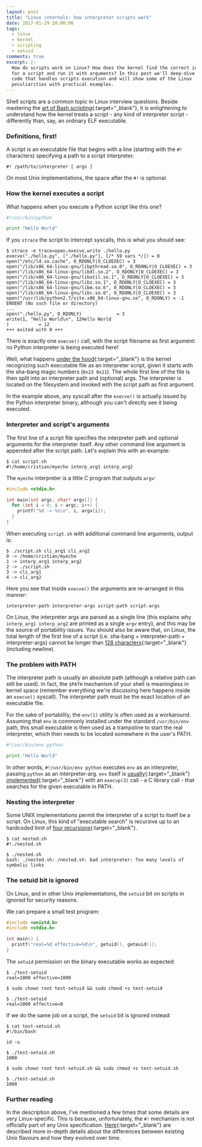 ```yaml
---
layout: post
title: "Linux internals: how interpreter scripts work"
date: 2017-01-29 20:00:00
tags:
  - linux
  - kernel
  - scripting
  - setuid
comments: true
excerpt: |-
  How do scripts work on Linux? How does the kernel find the correct interpreter
  for a script and run it with arguments? In this post we'll deep-dive into kernel
  code that handles scripts execution and will show some of the Linux
  peculiarities with practical examples.
---
```


Shell scripts are a common topic in Linux interview questions. Beside mastering
the [art of Bash scripting](http://tldp.org/LDP/abs/html/){:target="_blank"}, it
is enlightening to understand how the kernel treats a script - any kind of
interpreter script - differently than, say, an ordinary ELF executable.

### Definitions, first!

A script is an executable file that begins with a line (starting with the `#!`
characters) specifying a path to a script interpreter.

`#! /path/to/interpreter [ args ]`

On most Unix implementations, the space after the `#!` is optional.

### How the kernel executes a script

What happens when you execute a Python script like this one?

```python
#!/usr/bin/python

print "Hello World"
```

If you `strace` the script to intercept syscalls, this is what you should see:

```
$ strace -e trace=open,execve,write ./hello.py
execve("./hello.py", ["./hello.py"], [/* 59 vars */]) = 0
open("/etc/ld.so.cache", O_RDONLY|O_CLOEXEC) = 3
open("/lib/x86_64-linux-gnu/libpthread.so.0", O_RDONLY|O_CLOEXEC) = 3
open("/lib/x86_64-linux-gnu/libdl.so.2", O_RDONLY|O_CLOEXEC) = 3
open("/lib/x86_64-linux-gnu/libutil.so.1", O_RDONLY|O_CLOEXEC) = 3
open("/lib/x86_64-linux-gnu/libz.so.1", O_RDONLY|O_CLOEXEC) = 3
open("/lib/x86_64-linux-gnu/libm.so.6", O_RDONLY|O_CLOEXEC) = 3
open("/lib/x86_64-linux-gnu/libc.so.6", O_RDONLY|O_CLOEXEC) = 3
open("/usr/lib/python2.7/site.x86_64-linux-gnu.so", O_RDONLY) = -1 ENOENT (No such file or directory)
...
open("./hello.py", O_RDONLY)             = 3
write(1, "Hello World\n", 12Hello World
)           = 12
+++ exited with 0 +++
```

There is exactly one `execve()` call, with the script filename as first
argument: no Python interpreter is being executed here!

Well, what happens [under the
hood](http://lxr.free-electrons.com/source/fs/binfmt_script.c){:target="_blank"}
is the kernel recognizing such executable file as an interpreter script, given
it starts with the sha-bang magic numbers (`0x23 0x21`). The whole first line of
the file is then split into an interpreter path and (optional) args. The
interpreter is located on the filesystem and invoked with the script path as
first argument.

In the example above, any syscall after the `execve()` is actually issued by the
Python interpreter binary, although you can't directly see it being executed.

### Interpreter and script's arguments

The first line of a script file specifies the interpreter path and optional
arguments for the interpreter itself. Any other command line argument is
appended after the script path. Let's explain this with an example:

```
$ cat script.sh
#!/home/cristian/myecho interp_arg1 interp_arg2
```

The `myecho` interpreter is a little C program that outputs `argv`:

```c
#include <stdio.h>

int main(int argc, char* argv[]) {
  for (int i = 0; i < argc; i++) {
    printf("%d -> %s\n", i, argv[i]);
  }
}
```

When executing `script.sh` with additional command line arguments, output is:

```
$ ./script.sh cli_arg1 cli_arg2
0 -> /home/cristian/myecho
1 -> interp_arg1 interp_arg2
2 -> ./script.sh
3 -> cli_arg1
4 -> cli_arg2
```

Here you see that inside `execve()` the arguments are re-arranged in this
manner:

```
interpreter-path interpreter-args script-path script-args
```

On Linux, the interpreter args are parsed as a single line (this explains why
`interp_arg1 interp_arg2` are printed as a single `argv` entry), and this may be
the source of portability issues. You should also be aware that, on Linux, the
total length of the first line of a script (i.e. sha-bang + interpreter-path +
interpreter-args) cannot be longer than [128
characters](http://lxr.free-electrons.com/source/include/uapi/linux/binfmts.h){:target="_blank"}
(including newline).

### The problem with PATH

The interpreter path is usually an absolute path (although a relative path can
still be used). In fact, the `$PATH` mechanism of your shell is meaningless in
kernel space (remember everything we're discussing here happens inside an
`execve()` syscall). The interpreter path must be the exact location of an
executable file.

For the sake of portability, the `env(1)` utility is often used as a workaround.
Assuming that `env` is commonly installed under the standard `/usr/bin/env`
path, this small executable is then used as a trampoline to start the real
interpreter, which then needs to be located somewhere in the user's PATH.

```python
#!/usr/bin/env python

print "Hello World"
```

In other words, `#!/usr/bin/env python` executes `env` as an interpreter,
passing `python` as an interpreter-arg. `env` itself is
[usually](http://git.savannah.gnu.org/gitweb/?p=coreutils.git;a=blob;f=src/env.c){:target="_blank"}
[implemented](https://git.busybox.net/busybox/tree/coreutils/env.c){:target="_blank"}
with an `execvp(3)` call - a C library call - that searches for the given
executable in PATH.

### Nesting the interpreter

Some UNIX implementations permit the interpreter of a script to itself be a
script. On Linux, this kind of "executable search" is recursive up to an
hardcoded limit of [four
recursions](http://lxr.free-electrons.com/source/fs/exec.c#L1560){:target="_blank"}.


```
$ cat nested.sh
#!./nested.sh

$ ./nested.sh
bash: ./nested.sh: /nested.sh: bad interpreter: Too many levels of symbolic links
```

### The setuid bit is ignored

On Linux, and in other Unix implementations, the `setuid` bit on scripts in
ignored for security reasons.

We can prepare a small test program:

```c
#include <unistd.h>
#include <stdio.h>

int main() {
  printf("real=%d effective=%d\n", getuid(), geteuid());
}
```

The `setuid` permission on the binary executable works as expected:

```
$ ./test-setuid
real=1000 effective=1000

$ sudo chown root test-setuid && sudo chmod +s test-setuid

$ ./test-setuid
real=1000 effective=0
```

If we do the same job on a script, the `setuid` bit is ignored instead:

```
$ cat test-setuid.sh
#!/bin/bash

id -u

$ ./test-setuid.sh
1000

$ sudo chown root test-setuid.sh && sudo chmod +s test-setuid.sh

$ ./test-setuid.sh
1000
```

### Further reading

In the description above, I've mentioned a few times that some details are very
Linux-specific. This is because, unfortunately, the `#!` mechanism is not
officially part of any Unix specification.
[Here](http://www.in-ulm.de/~mascheck/various/shebang/){:target="_blank"} are
described more in-depth details about the differences between existing Unix
flavours and how they evolved over time.
